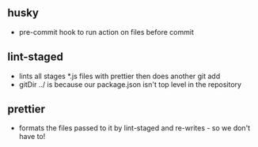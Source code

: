 husky
------------------
* pre-commit hook to run action on files before commit

lint-staged
------------------
* lints all stages *.js files with prettier then does another git add
* gitDir ../ is because our package.json isn't top level in the repository 

prettier
------------------
* formats the files passed to it by lint-staged and re-writes - so we don't have to!

